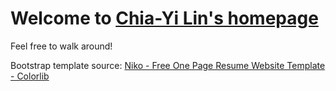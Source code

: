 # Welcome to [Chia-Yi Lin's homepage](https://chiayi-lin.github.io/)

Feel free to walk around!







Bootstrap template source: [Niko - Free One Page Resume Website Template - Colorlib](https://colorlib.com/wp/template/niko/)
